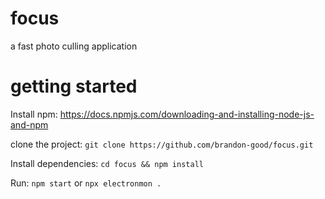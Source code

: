 # focus
a fast photo culling application


# getting started

Install npm:
https://docs.npmjs.com/downloading-and-installing-node-js-and-npm

clone the project:
`git clone https://github.com/brandon-good/focus.git`

Install dependencies:
`cd focus && npm install`

Run:
`npm start`
or
`npx electronmon .`